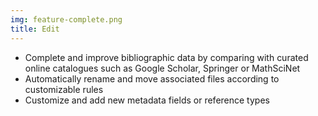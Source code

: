 ```yaml
---
img: feature-complete.png
title: Edit
---
```


- Complete and improve bibliographic data by comparing with curated online catalogues such as Google Scholar, Springer or MathSciNet
- Automatically rename and move associated files according to customizable rules
- Customize and add new metadata fields or reference types
